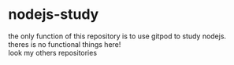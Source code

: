 # nodejs-study

the only function of this repository is to use gitpod to study nodejs.<br />
theres is no functional things here!<br />
look my others repositories<br />
